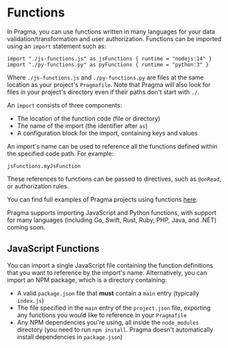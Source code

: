 # Functions

In Pragma, you can use functions written in many languages for your data validation/transformation and user authorization. Functions can be imported using an `import` statement such as:

```pragma
import "./js-functions.js" as jsFunctions { runtime = "nodejs:14" }
import "./py-functions.py" as pyFunctions { runtime = "python:3" }
```
Where `./js-functions.js` and `./py-functions.py` are files at the same location as your project's `Pragmafile`. Note that Pragma will also look for files in your project's directory even if their paths don't start with `./`.

An `import` consists of three components:
* The location of the function code (file or directory)
* The name of the import (the identifier after `as`)
* A configuration block for the import, containing keys and values

An import's name can be used to reference all the functions defined within the specified code path. For example:
```pragma
jsFunctions.myJsFunction
```
These references to functions can be passed to directives, such as `@onRead`, or authorization rules.

You can find full examples of Pragma projects using functions [here](https://github.com/pragmalang/examples).

Pragma supports importing JavaScript and Python functions, with support for many languages (including Go, Swift, Rust, Ruby, PHP, Java, and .NET) coming soon.

## JavaScript Functions
You can import a single JavaScript file containing the function definitions that you want to reference by the import's name. Alternatively, you can import an NPM package, which is a directory containing:

* A valid `package.json` file that **must** contain a `main` entry (typically `index.js`)
* The file specified in the `main` entry of the `project.json` file, exporting any functions you would like to reference in your `Pragmafile`
* Any NPM dependencies you're using, all inside the `node_modules` directory (you need to run `npm install`. Pragma doesn't automatically install dependencies in `package.json`)
